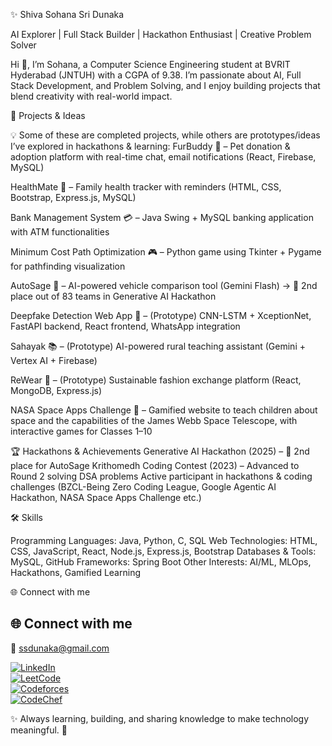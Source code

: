 ✨ Shiva Sohana Sri Dunaka

AI Explorer | Full Stack Builder | Hackathon Enthusiast | Creative Problem Solver

Hi 👋, I’m Sohana, a Computer Science Engineering student at BVRIT Hyderabad (JNTUH) with a CGPA of 9.38.
I’m passionate about AI, Full Stack Development, and Problem Solving, and I enjoy building projects that blend creativity with real-world impact.

🚀 Projects & Ideas

💡 Some of these are completed projects, while others are prototypes/ideas I’ve explored in hackathons & learning:
FurBuddy 🐾 – Pet donation & adoption platform with real-time chat, email notifications (React, Firebase, MySQL)

HealthMate 🏥 – Family health tracker with reminders (HTML, CSS, Bootstrap, Express.js, MySQL)

Bank Management System 💳 – Java Swing + MySQL banking application with ATM functionalities

Minimum Cost Path Optimization 🎮 – Python game using Tkinter + Pygame for pathfinding visualization

AutoSage 🚗 – AI-powered vehicle comparison tool (Gemini Flash) → 🥈 2nd place out of 83 teams in Generative AI Hackathon

Deepfake Detection Web App 🎥 – (Prototype) CNN-LSTM + XceptionNet, FastAPI backend, React frontend, WhatsApp integration

Sahayak 📚 – (Prototype) AI-powered rural teaching assistant (Gemini + Vertex AI + Firebase)

ReWear 👕 – (Prototype) Sustainable fashion exchange platform (React, MongoDB, Express.js)

NASA Space Apps Challenge 🌌 – Gamified website to teach children about space and the capabilities of the James Webb Space Telescope, with interactive games for Classes 1–10

🏆 Hackathons & Achievements
Generative AI Hackathon (2025) – 🥈 2nd place for AutoSage
Krithomedh Coding Contest (2023) – Advanced to Round 2 solving DSA problems
Active participant in hackathons & coding challenges (BZCL-Being Zero Coding League, Google Agentic AI Hackathon, NASA Space Apps Challenge etc.)

🛠️ Skills

Programming Languages: Java, Python, C, SQL
Web Technologies: HTML, CSS, JavaScript, React, Node.js, Express.js, Bootstrap
Databases & Tools: MySQL, GitHub
Frameworks: Spring Boot
Other Interests: AI/ML, MLOps, Hackathons, Gamified Learning

🌐 Connect with me

## 🌐 Connect with me  

📧 ssdunaka@gmail.com  

[![LinkedIn](https://img.shields.io/badge/LinkedIn-Connect-blue?logo=linkedin&style=for-the-badge)](https://linkedin.com/in/shiva-sohanasri-dunaka1806)  
[![LeetCode](https://img.shields.io/badge/LeetCode-Solve-orange?logo=leetcode&style=for-the-badge)](https://leetcode.com/sohana1806)  
[![Codeforces](https://img.shields.io/badge/Codeforces-Profile-blue?logo=codeforces&style=for-the-badge)](https://codeforces.com/profile/sohana1806)  
[![CodeChef](https://img.shields.io/badge/CodeChef-Rated-brown?logo=codechef&style=for-the-badge)](https://www.codechef.com/users/sohana1806)    



✨ Always learning, building, and sharing knowledge to make technology meaningful. 🚀
